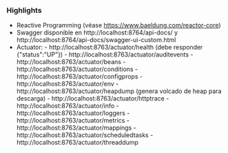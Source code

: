 

### Highlights

- Reactive Programming (véase https://www.baeldung.com/reactor-core)
- Swagger disponible en http://localhost:8764/api-docs/ y http://localhost:8764/api-docs/swagger-ui-custom.html
- Actuator:
      - http://localhost:8763/actuator/health (debe responder {"status":"UP"})
      - http://localhost:8763/actuator/auditevents
      - http://localhost:8763/actuator/beans
      - http://localhost:8763/actuator/conditions
      - http://localhost:8763/actuator/configprops
      - http://localhost:8763/actuator/env
      - http://localhost:8763/actuator/heapdump (genera volcado de heap para descarga)
      - http://localhost:8763/actuator/httptrace
      - http://localhost:8763/actuator/info
      - http://localhost:8763/actuator/loggers
      - http://localhost:8763/actuator/metrics
      - http://localhost:8763/actuator/mappings
      - http://localhost:8763/actuator/scheduledtasks
      - http://localhost:8763/actuator/threaddump